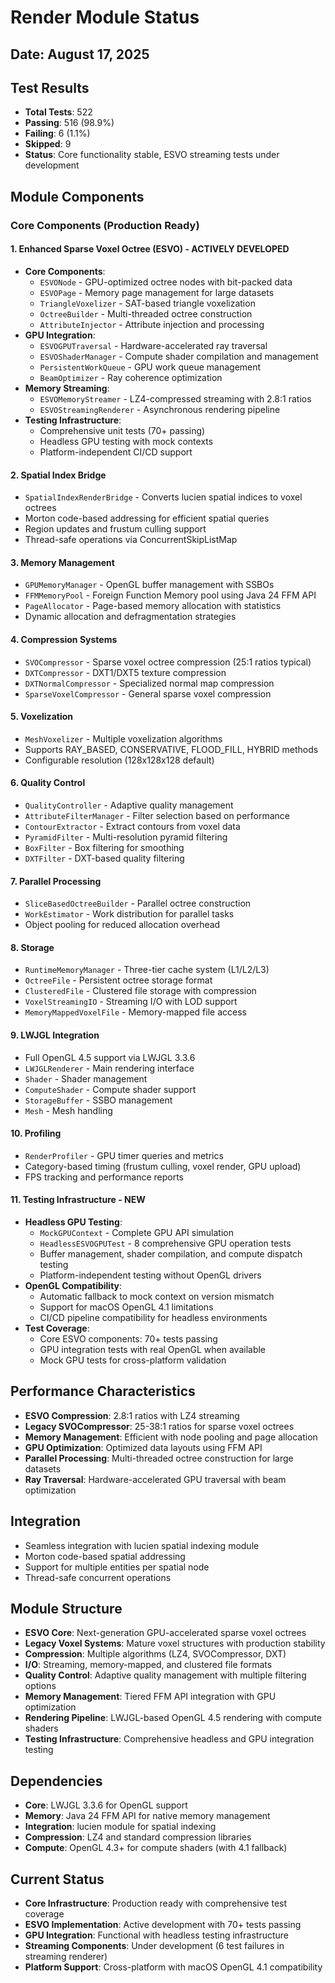 # Render Module Status

## Date: August 17, 2025

## Test Results
- **Total Tests**: 522
- **Passing**: 516 (98.9%)
- **Failing**: 6 (1.1%)
- **Skipped**: 9
- **Status**: Core functionality stable, ESVO streaming tests under development

## Module Components

### Core Components (Production Ready)

#### 1. Enhanced Sparse Voxel Octree (ESVO) - **ACTIVELY DEVELOPED**
- **Core Components**:
  - `ESVONode` - GPU-optimized octree nodes with bit-packed data
  - `ESVOPage` - Memory page management for large datasets
  - `TriangleVoxelizer` - SAT-based triangle voxelization
  - `OctreeBuilder` - Multi-threaded octree construction
  - `AttributeInjector` - Attribute injection and processing
- **GPU Integration**:
  - `ESVOGPUTraversal` - Hardware-accelerated ray traversal
  - `ESVOShaderManager` - Compute shader compilation and management
  - `PersistentWorkQueue` - GPU work queue management
  - `BeamOptimizer` - Ray coherence optimization
- **Memory Streaming**:
  - `ESVOMemoryStreamer` - LZ4-compressed streaming with 2.8:1 ratios
  - `ESVOStreamingRenderer` - Asynchronous rendering pipeline
- **Testing Infrastructure**:
  - Comprehensive unit tests (70+ passing)
  - Headless GPU testing with mock contexts
  - Platform-independent CI/CD support

#### 2. Spatial Index Bridge
- `SpatialIndexRenderBridge` - Converts lucien spatial indices to voxel octrees
- Morton code-based addressing for efficient spatial queries
- Region updates and frustum culling support
- Thread-safe operations via ConcurrentSkipListMap

#### 3. Memory Management
- `GPUMemoryManager` - OpenGL buffer management with SSBOs
- `FFMMemoryPool` - Foreign Function Memory pool using Java 24 FFM API
- `PageAllocator` - Page-based memory allocation with statistics
- Dynamic allocation and defragmentation strategies

#### 4. Compression Systems
- `SVOCompressor` - Sparse voxel octree compression (25:1 ratios typical)
- `DXTCompressor` - DXT1/DXT5 texture compression
- `DXTNormalCompressor` - Specialized normal map compression
- `SparseVoxelCompressor` - General sparse voxel compression

#### 5. Voxelization
- `MeshVoxelizer` - Multiple voxelization algorithms
- Supports RAY_BASED, CONSERVATIVE, FLOOD_FILL, HYBRID methods
- Configurable resolution (128x128x128 default)

#### 6. Quality Control
- `QualityController` - Adaptive quality management
- `AttributeFilterManager` - Filter selection based on performance
- `ContourExtractor` - Extract contours from voxel data
- `PyramidFilter` - Multi-resolution pyramid filtering
- `BoxFilter` - Box filtering for smoothing
- `DXTFilter` - DXT-based quality filtering

#### 7. Parallel Processing
- `SliceBasedOctreeBuilder` - Parallel octree construction
- `WorkEstimator` - Work distribution for parallel tasks
- Object pooling for reduced allocation overhead

#### 8. Storage
- `RuntimeMemoryManager` - Three-tier cache system (L1/L2/L3)
- `OctreeFile` - Persistent octree storage format
- `ClusteredFile` - Clustered file storage with compression
- `VoxelStreamingIO` - Streaming I/O with LOD support
- `MemoryMappedVoxelFile` - Memory-mapped file access

#### 9. LWJGL Integration
- Full OpenGL 4.5 support via LWJGL 3.3.6
- `LWJGLRenderer` - Main rendering interface
- `Shader` - Shader management
- `ComputeShader` - Compute shader support
- `StorageBuffer` - SSBO management
- `Mesh` - Mesh handling

#### 10. Profiling
- `RenderProfiler` - GPU timer queries and metrics
- Category-based timing (frustum culling, voxel render, GPU upload)
- FPS tracking and performance reports

#### 11. Testing Infrastructure - **NEW**
- **Headless GPU Testing**:
  - `MockGPUContext` - Complete GPU API simulation
  - `HeadlessESVOGPUTest` - 8 comprehensive GPU operation tests
  - Buffer management, shader compilation, and compute dispatch testing
  - Platform-independent testing without OpenGL drivers
- **OpenGL Compatibility**:
  - Automatic fallback to mock context on version mismatch
  - Support for macOS OpenGL 4.1 limitations
  - CI/CD pipeline compatibility for headless environments
- **Test Coverage**:
  - Core ESVO components: 70+ tests passing
  - GPU integration tests with real OpenGL when available
  - Mock GPU tests for cross-platform validation

## Performance Characteristics
- **ESVO Compression**: 2.8:1 ratios with LZ4 streaming
- **Legacy SVOCompressor**: 25-38:1 ratios for sparse voxel octrees
- **Memory Management**: Efficient with node pooling and page allocation
- **GPU Optimization**: Optimized data layouts using FFM API
- **Parallel Processing**: Multi-threaded octree construction for large datasets
- **Ray Traversal**: Hardware-accelerated GPU traversal with beam optimization

## Integration
- Seamless integration with lucien spatial indexing module
- Morton code-based spatial addressing
- Support for multiple entities per spatial node
- Thread-safe concurrent operations

## Module Structure
- **ESVO Core**: Next-generation GPU-accelerated sparse voxel octrees
- **Legacy Voxel Systems**: Mature voxel structures with production stability
- **Compression**: Multiple algorithms (LZ4, SVOCompressor, DXT)
- **I/O**: Streaming, memory-mapped, and clustered file formats
- **Quality Control**: Adaptive quality management with multiple filtering options
- **Memory Management**: Tiered FFM API integration with GPU optimization
- **Rendering Pipeline**: LWJGL-based OpenGL 4.5 rendering with compute shaders
- **Testing Infrastructure**: Comprehensive headless and GPU integration testing

## Dependencies
- **Core**: LWJGL 3.3.6 for OpenGL support
- **Memory**: Java 24 FFM API for native memory management
- **Integration**: lucien module for spatial indexing
- **Compression**: LZ4 and standard compression libraries
- **Compute**: OpenGL 4.3+ for compute shaders (with 4.1 fallback)

## Current Status
- **Core Infrastructure**: Production ready with comprehensive test coverage
- **ESVO Implementation**: Active development with 70+ tests passing
- **GPU Integration**: Functional with headless testing infrastructure
- **Streaming Components**: Under development (6 test failures in streaming renderer)
- **Platform Support**: Cross-platform with macOS OpenGL 4.1 compatibility